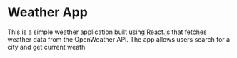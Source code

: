 # Weather App
This is a simple weather application built using React.js that fetches weather data from the OpenWeather API. The app allows users search for a city and get current weath

